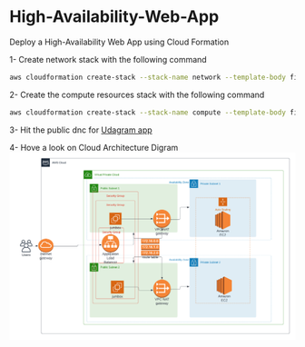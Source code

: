 # High-Availability-Web-App
Deploy a High-Availability Web App using Cloud Formation

1- Create network stack with the following command
```bash
aws cloudformation create-stack --stack-name network --template-body file://network.yaml  --parameter file://network-prams.json --profile IaC
```

2- Create the compute resources stack with the following command
```bash
aws cloudformation create-stack --stack-name compute --template-body file://compute.yaml  --parameter file://compute-prams.json --capabilities "CAPABILITY_IAM" "CAPABILITY_NAMED_IAM" --profile IaC
```

3- Hit the public dnc for [Udagram app](http://compu-elast-nnvvs5iv6x3n-1424379892.us-east-1.elb.amazonaws.com/)

4- Hove a look on Cloud Architecture Digram 
![Cloud Architecture Digram](CloudArchitecture.png)